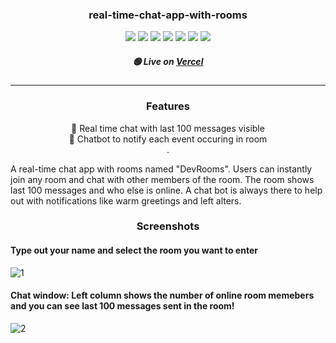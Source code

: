 <h3 align="center">real-time-chat-app-with-rooms</h3>
 
 <p align="center">
  <img src="https://img.shields.io/badge/-JavaScript-F7DF1E?style=flat-square&logo=javascript&logoColor=black" />
  <img src="https://img.shields.io/badge/-TypeScript-2F74C0?style=flat-square&logo=typescript&logoColor=white" />
  <img src="https://img.shields.io/badge/-node.js-313131?style=flat-square&logo=node.js&logoColor=#F7F7F7" />
  <img src="https://img.shields.io/badge/-Express-000000?style=flat-square&logo=express&logoColor=white" />
  <img src="https://img.shields.io/badge/-React-212121?style=flat-square&logo=react&logoColor=2F74C0" />
  <img src="https://img.shields.io/badge/-MongoDB-47A248?style=flat-square&logo=mongodb&logoColor=white" />
  <img src="https://img.shields.io/badge/-socket.io-313131?style=flat-square&logo=socket.io&logoColor=#F7F7F7" />
 </p>
 
 <h5 align="center">🟢 Live on <a href="https://real-time-chat-app-with-rooms.vercel.app/" target="_blank" rel="noreferrer">Vercel</a></h5>
 
----
<h3 align="center">Features</h3>

<div align="center">
  <p>💬 Real time chat with last 100 messages visible<br />
  🤖 Chatbot to notify each event occuring in room<br />.</p>
</div>

<p> A real-time chat app with rooms named "DevRooms". Users can instantly join any room and chat with other members of the room. The room shows last 100 messages and who else is online. A chat bot is always there to help out with notifications like warm greetings and left alters. </p>

<h3 align="center">Screenshots</h3>

#### Type out your name and select the room you want to enter

![1](https://user-images.githubusercontent.com/41326898/215736611-34064249-2dcf-41e3-b0d7-056d4da99f0e.png)

#### Chat window: Left column shows the number of online room memebers and you can see last 100 messages sent in the room!

![2](https://user-images.githubusercontent.com/41326898/215736973-750ff295-60b1-46d0-8f36-a81ee5c54776.png)
